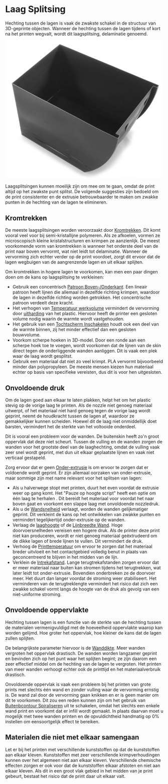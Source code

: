 Laag Splitsing
====
Hechting tussen de lagen is vaak de zwakste schakel in de structuur van 3D-geprinte objecten. Wanneer de hechting tussen de lagen tijdens of kort na het printen wegvalt, wordt dit laagsplitsing, delaminatie genoemd.

![De lagen zijn gesplitst aan de zijkant van deze container.](../../../articles/images/layer_splitting.jpg)

Laagsplitsingen kunnen moeilijk zijn om mee om te gaan, omdat de print altijd op het zwakste punt splitst. De volgende suggesties zijn bedoeld om de print consistenter en de extrusie betrouwbaarder te maken om zwakke punten in de hechting van de lagen te elimineren.

Kromtrekken
----
De meeste laagsplitsingen worden veroorzaakt door [Kromtrekken](warping.md). Dit komt vooral veel voor bij semi-kristallijne polymeren. Als ze afkoelen, vormen ze microscopisch kleine kristalstructuren en krimpen ze aanzienlijk. De meest voorkomende vorm van kromtrekken is wanneer het onderste deel van de print naar boven vervormt, wat niet leidt tot delaminatie. Wanneer de vervorming zich echter verder op de print voordoet, zorgt dit ervoor dat de lagen wegbuigen van de aangrenzende lagen en uit elkaar splijten.

Om kromtrekken in hogere lagen te voorkomen, kan men een paar dingen doen om de kans op laagsplitsing te verkleinen:
* Gebruik een concentrisch [Patroon Boven-/Onderkant](../top_bottom/top_bottom_pattern.md). Een lineair patroon heeft lijnen die allemaal in dezelfde richting krimpen, waardoor de lagen in dezelfde richting worden getrokken. Het concentrische patroon verdeelt deze kracht.
* Het verhogen van [Temperatuur werkvolume](../material/build_volume_temperature.md) vermindert de vervorming door [uitharding](https://en.wikipedia.org/wiki/Annealing_%28glass%29) van het plastic. Hiervoor heeft de printer een gesloten volume nodig waarin de warmte wordt vastgehouden.
* Het gebruik van een [Tochtscherm Inschakelen](../experimental/draft_shield_enabled.md) houdt ook een deel van de warmte binnen, zij het minder effectief dan een gesloten bouwvolume.
* Voorkom scherpe hoeken in 3D-model. Door een ronde aan een scherpe hoek toe te voegen, wordt voorkomen dat de lijnen van de skin direct tegen de onderliggende wanden aanliggen. Dit is vaak een plek waar de laag wordt gesplitst.
* Gebruik een materiaal dat niet zo veel krimpt. PLA vervormt bijvoorbeeld minder dan polypropyleen. De meeste mensen kiezen hun materiaal echter op basis van specifieke vereisten, dus dit is voor hen uitgesloten.

Onvoldoende druk
----
Om de lagen goed aan elkaar te laten plakken, helpt het om het plastic stevig op de vorige laag te printen. Als de nozzle niet genoeg materiaal uitwerpt, of het materiaal niet hard genoeg tegen de vorige laag wordt geprint, neemt de houdkracht tussen de lagen af, waardoor ze gemakkelijker kunnen scheiden. Hoewel dit de laag niet onmiddellijk doet barsten, vermindert het de sterkte van het voltooide onderdeel.

Dit is vooral een probleem voor de wanden. De buitenskin heeft zo'n groot oppervlak dat deze niet scheurt. Tussen de vulling en de wanden zorgen de wanden voor het grootste deel van de laaghechting, omdat de vulling vaak zeer snel wordt geprint, met dun uit elkaar geplaatste lijnen en vaak niet verticaal gestapeld.

Zorg ervoor dat er geen [Onder-extrusie](underextrusion.md) is om ervoor te zorgen dat er voldoende wordt geprint. Er zijn allemaal oorzaken van onder-extrusie, maar sommige zijn met name relevant voor het splitsen van lagen:
* Als u halverwege stopt met printen, duurt het even voordat de extrusie weer op gang komt. Het "Pauze op hoogte script" heeft een optie om <!--if cura_version >= 4.7-->één laag te herhalen<!--endif--><!--if cura_version < 4.7: de laatste lagen te herhalen --> . Dit bereidt het materiaal voor voordat het naar boven gaat en voorkomt een slappe laag met onvoldoende nozzledruk.
* Als u de [Wandsnelheid](../speed/speed_wall.md) verlaagt, worden de wanden gelijkmatiger geprint. Dit verkleint de kans op het ontwikkelen van zwakke punten en vermindert tegelijkertijd onder-extrusie op de wanden.
* Verlaag de [laaghoogte](../resolution/layer_height.md) of de [Lijnbreedte Wand](../resolution/wall_line_width.md). Hoge doorvoersnelheden vereisen een hogere druk. Als de printer deze print niet kan produceren, wordt er niet genoeg materiaal geëxtrudeerd om de dikke lagen of brede lijnen te vullen. Dit vermindert de druk.
* Verhoog de [Printtemperatuur](../material/material_print_temperature.md) om ervoor te zorgen dat het materiaal breder uitvloeit en het contactgebied volledig benut in plaats van geconcentreerd te blijven in het midden van de lijn.
* Verklein de [Intrekafstand](../travel/retraction_amount.md). Lange terugtrekafstanden zorgen ervoor dat er meer materiaal naar buiten kan stromen tijdens het terugtrekken, wat later leidt tot onder-extrusie. Bovendien onderbreken ze de doorvoer meer. Het duurt dan langer voordat de stroming weer stabiliseert. Het verminderen van de terugtreklengte vermindert het risico dat zich een zwakke schakel vormt langs de hoogte van de druk als gevolg van een niet-uniforme stroming.

Onvoldoende oppervlakte
----
Hechting tussen lagen is een functie van de sterkte van de hechting tussen de materialen vermenigvuldigd met de hoeveelheid oppervlakte waarop kan worden gelijmd. Hoe groter het oppervlak, hoe kleiner de kans dat de lagen zullen splijten.

De belangrijkste parameter hiervoor is de [Wanddikte](../shell/wall_thickness.md). Meer wanden vergroten het oppervlak drastisch. De wanden worden langzamer geprint en bevinden zich op het punt waar het splijten begint; ze zijn daarom een ​​zeer effectief middel om de hechting van de lagen te vergroten. Het printen van meer wanden verhoogt echter ook de printtijd en het materiaalverbruik drastisch.

Onvoldoende oppervlak is vaak een probleem bij het printen van grote prints met slechts één wand en zonder vulling waar de vervorming ernstig is. De wand zal door de vervorming gaan knikken en er is geen manier om dit te voorkomen. Dit zou een reden kunnen zijn om het gebruik van [Buitenbcontour Spiraliseren](../blackmagic/magic_spiralize.md) uit te schakelen, omdat het slechts een enkele wand print en voorkomt dat er infill wordt gemaakt. In plaats daarvan moet u mogelijk met twee wanden printen en de opvuldichtheid handmatig op 0% instellen om een ​​soortgelijk effect te bereiken.

Materialen die niet met elkaar samengaan
----
Let er bij het printen met verschillende kunststoffen op dat de kunststoffen aan elkaar kleven. Kunststoffen met zeer verschillende krimpverhoudingen kunnen over het algemeen niet aan elkaar kleven. Verschillende chemische effecten zorgen er ook voor dat de kunststoffen elkaar afstoten en niet aan elkaar kleven. Als dit in een groot vlak gebied in het midden van je print gebeurt, bestaat het risico dat de print daar uit elkaar valt.
